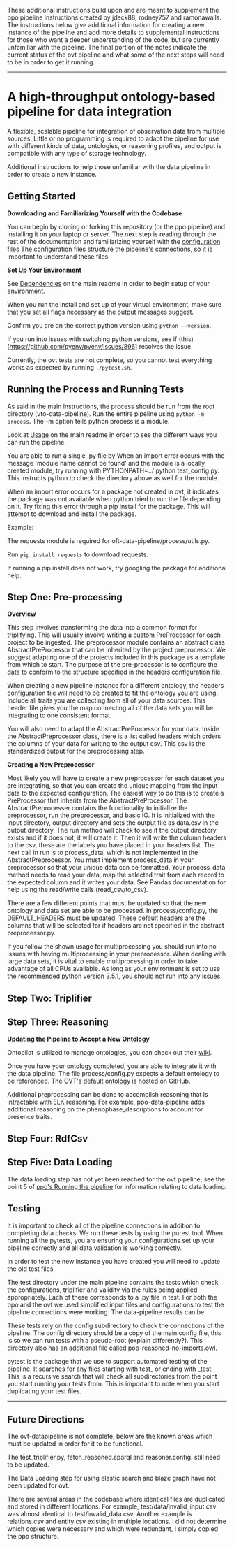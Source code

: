 These additional instructions build upon and are meant to supplement the ppo pipeline instructions created by jdeck88, rodney757 and ramonawalls. The instructions below give additional information for creating a new instance of the pipeline and add more details to supplemental instructions for those who want a deeper understanding of the code, but are currently unfamiliar with the pipeline. The final portion of the notes indicate the current status of the ovt pipeline and what some of the next steps will need to be in order to get it running. 

---

# A high-throughput ontology-based pipeline for data integration

A flexible, scalable pipeline for integration of observation data from multiple sources. Little or no programming is required to adapt the pipeline for use with different kinds of data, ontologies, or reasoning profiles, and output is compatible with any type of storage technology.

Additional instructions to help those unfamiliar with the data pipeline in order to create a new instance.

## Getting Started 

**Downloading and Familiarizing Yourself with the Codebase** 

You can begin by cloning or forking this repository (or the ppo pipeline) and installing it on your laptop or server. The next step is reading through the rest of the documentation and familiarizing yourself with the [configuration files](https://github.com/biocodellc/ppo-data-pipeline/blob/master/README.md#config-files) The configuration files structure the pipeline's connections, so it is important to understand these files. 

**Set Up Your Environment** 

See [Dependencies](https://github.com/algilliland/ovt-data-pipeline#dependencies) on the main readme in order to begin setup of your environment. 

When you run the install and set up of your virtual environment, make sure that you set all flags necessary as the output messages suggest. 

Confirm you are on the correct python version using `python --version`. 

If you run into issues with switching python versions, see if (this)[https://github.com/pyenv/pyenv/issues/896] resolves the issue. 

Currently, the ovt tests are not complete, so you cannot test everything works as expected by running `./pytest.sh`. 

## Running the Process and Running Tests

As said in the main instructions, the process should be run from the root directory (vto-data-pipeline). Run the entire pipeline using `python -m process`. The -m option tells python process is a module.  

Look at [Usage](https://github.com/algilliland/ovt-data-pipeline#usage) on the main readme in order to see the different ways you can run the pipeline. 

You are able to run a single .py file by 
When an import error occurs with the message 'module name cannot be found' and the module is a locally created module, try running with PYTHONPATH=../ python test_config.py. This instructs python to check the directory above as well for the module. 

When an import error occurs for a package not created in ovt, it indicates the package was not available when python tried to run the file depending on it. Try fixing this error through a pip install for the package. This will attempt to download and install the package. 

Example: 

The requests module is required for oft-data-pipeline/process/utils.py. 

Run `pip install requests` to download requests. 

If running a pip install does not work, try googling the package for additional help. 

## Step One: Pre-processing

**Overview**

This step involves transforming the data into a common format for triplifying. This will usually involve writing a custom PreProcessor for each project to be ingested. The preprocessor module contains an abstract class AbstractPreProcessor that can be inherited by the project preprocessor. We suggest adapting one of the projects included in this package as a template from which to start. The purpose of the pre-processor is to configure the data to conform to the structure specified in the headers configuration file.

When creating a new pipeline instance for a different ontology, the headers configuration file will need to be created to fit the ontology you are using. Include all traits you are collecting from all of your data sources. This header file gives you the map connecting all of the data sets you will be integrating to one consistent format. 

You will also need to adapt the AbstractPreProcessor for your data. Inside the AbstractPreprocessor class, there is a list called headers which orders the columns of your data for writing to the output csv. This csv is the standardized output for the preprocessing step. 

**Creating a New Preprocessor** 

Most likely you will have to create a new preprocessor for each dataset you are integrating, so that you can create the unique mapping from the input data to the expected configuration. The easiest way to do this is to create a PreProcessor that inherits from the AbstractPreProcessor. The AbstractPreprocesser contains the functionality to initialize the preprocessor, run the preprocessor, and basic IO. It is initialized with the input directory, output directory and sets the output file as data.csv in the output directory. The run method will check to see if the output directory exists and if it does not, it will create it. Then it will write the column headers to the csv, these are the labels you have placed in your headers list. The next call in run is to process_data, which is not implemented in the AbstractPreprocessor. You must implement process_data in your preprocessor so that your unique data can be formatted. Your process_data method needs to read your data, map the selected trait from each record to the expected column and it writes your data. See Pandas documentation for help using the read/write calls (read_csv/to_csv).

There are a few different points that must be updated so that the new ontology and data set are able to be processed. In process/config.py, the DEFAULT_HEADERS must be updated. These default headers are the columns that will be selected for if headers are not specified in the abstract preprocessor.py. 

If you follow the shown usage for multiprocessing you should run into no issues with having multiprocessing in your preprocessor. When dealing with large data sets, it is vital to enable multiprocessing in order to take advantage of all CPUs available. As long as your environment is set to use the recommended python version 3.5.1, you should not run into any issues. 

## Step Two: Triplifier

## Step Three: Reasoning 

**Updating the Pipeline to Accept a New Ontology**

Ontopilot is utilized to manage ontologies, you can check out their [wiki](https://github.com/stuckyb/ontopilot/wiki/Ontology-development#overview).

Once you have your ontology completed, you are able to integrate it with the data pipeline. The file process/config.py expects a default ontology to be referenced. The OVT's default [ontology](https://raw.githubusercontent.com/futres/ovt/master/ontology/ovt-reasoned.owl) is hosted on GitHub. 

Additional preprocessing can be done to accomplish reasoning that is intractable with ELK reasoning. For example, ppo-data-pipeline adds additional reasoning on the phenophase_descriptions to account for presence traits. 

## Step Four: RdfCsv


## Step Five: Data Loading

The data loading step has not yet been reached for the ovt pipeline, see the point 5 of [ppo's Running the pipeline](https://github.com/biocodellc/ppo-data-pipeline/blob/master/README.md#running-the-pipeline) for information relating to data loading. 

## Testing 
It is important to check all of the pipeline connections in addition to completing data checks. We run these tests by using the purest tool. When running all the pytests, you are ensuring your configurations set up your pipeline correctly and all data validation is working correctly. 

In order to test the new instance you have created you will need to update the old test files.

The test directory under the main pipeline contains the tests which check the configurations, triplifier and validity via the rules being applied appropriately. Each of these corresponds to a .py file in test. For both the ppo and the ovt we used simplified input files and configurations to test the pipeline connections were working. The data-pipeline results can be 

These tests rely on the config subdirectory to check the connections of the pipeline. The config directory should be a copy of the main config file, this is so we can run tests with a pseudo-root (explain differently?). This directory also has an additional file called pop-reasoned-no-imports.owl. 

pytest is the package that we use to support automated testing of the pipeline. It searches for any files starting with test_ or ending with _test. This is a recursive search that will check all subdirectories from the point you start running your tests from. This is important to note when you start duplicating your test files. 

___

## Future Directions 

The ovt-datapipeline is not complete, below are the known areas which must be updated in order for it to be functional. 

The test_triplifier.py, fetch_reasoned.sparql and reasoner.config. still need to be updated. 

The Data Loading step for using elastic search and blaze graph have not been updated for ovt. 

There are several areas in the codebase where identical files are duplicated and stored in different locations. For example, test/data/invalid_input.csv was almost identical to test/invalid_data.csv. Another example is relations.csv and entity.csv existing in multiple locations. I did not determine which copies were necessary and which were redundant, I simply copied the ppo structure. 


